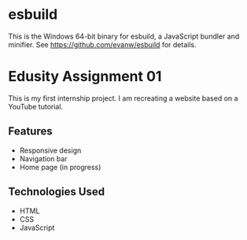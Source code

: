 # esbuild

This is the Windows 64-bit binary for esbuild, a JavaScript bundler and minifier. See https://github.com/evanw/esbuild for details.
 # Edusity Assignment 01  
This is my first internship project. I am recreating a website based on a YouTube tutorial.  

## Features  
- Responsive design  
- Navigation bar  
- Home page (in progress)  

## Technologies Used  
- HTML  
- CSS  
- JavaScript  
